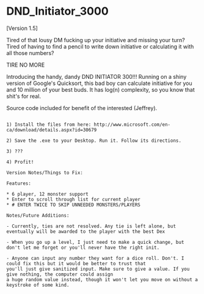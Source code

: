 # DND_Initiator_3000

[Version 1.5]

Tired of that lousy DM fucking up your initiative and missing your turn? Tired of having to find a pencil to write down
initiative or calculating it with all those numbers?

TIRE NO MORE

Introducing the handy, dandy DND INITIATOR 300!!! Running on a shiny version of Google's Quicksort, this bad boy can
calculate initiative for you and 10 million of your best buds. It has log(n) complexity, so you know that shit's for real.

Source code included for benefit of the interested (Jeffrey).

~~~INSTRUCTIONS~~~

1) Install the files from here: http://www.microsoft.com/en-ca/download/details.aspx?id=30679

2) Save the .exe to your Desktop. Run it. Follow its directions.

3) ???

4) Profit!

Version Notes/Things to Fix:

Features:

* 6 player, 12 monster support
* Enter to scroll through list for current player
* # ENTER TWICE TO SKIP UNNEEDED MONSTERS/PLAYERS

Notes/Future Additions:

- Currently, ties are not resolved. Any tie is left alone, but eventually will be awarded to the player with the best Dex

- When you go up a level, I just need to make a quick change, but don't let me forget or you'll never have the right init.

- Anyone can input any number they want for a dice roll. Don't. I could fix this but it would be better to trust that
you'll just give sanitized input. Make sure to give a value. If you give nothing, the computer could assign
a huge random value instead, though it won't let you move on without a keystroke of some kind.
